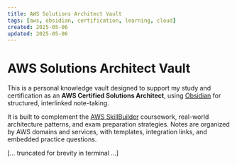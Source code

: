 ```yaml
---
title: AWS Solutions Architect Vault
tags: [aws, obsidian, certification, learning, cloud]
created: 2025-05-06
updated: 2025-05-06
---
```


# AWS Solutions Architect Vault

This is a personal knowledge vault designed to support my study and certification as an **AWS Certified Solutions Architect**, using [Obsidian](https://obsidian.md/) for structured, interlinked note-taking.

It is built to complement the [AWS SkillBuilder](https://skillbuilder.aws) coursework, real-world architecture patterns, and exam preparation strategies. Notes are organized by AWS domains and services, with templates, integration links, and embedded practice questions.

[... truncated for brevity in terminal ...]
